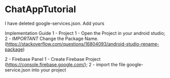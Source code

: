 # ChatAppTutorial

I have deleted google-services.json. Add yours

Implementation Guide
1 - Project
1 - Open the Project in your android studio;
2 - *IMPORTANT* Change the Package Name. (https://stackoverflow.com/questions/16804093/android-studio-rename-package)

2 - Firebase Panel
1 - Create Firebase Project (https://console.firebase.google.com/);
2 - import the file google-service.json into your project
